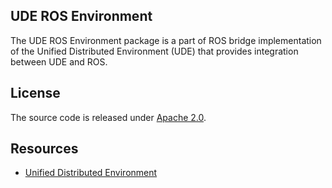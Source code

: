 ## UDE ROS Environment

The UDE ROS Environment package is a part of ROS bridge implementation of the Unified Distributed Environment (UDE) that provides integration between UDE and ROS. 

## License

The source code is released under [Apache 2.0](https://aws.amazon.com/apache-2-0/).

## Resources
* [Unified Distributed Environment](https://github.com/aws-deepracer/ude)
